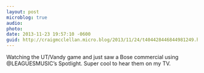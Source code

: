 ```yaml
---
layout: post
microblog: true
audio: 
photo: 
date: 2013-11-23 19:57:10 -0600
guid: http://craigmcclellan.micro.blog/2013/11/24/t404428446844981249.html
---
```

Watching the UT/Vandy game and just saw a Bose commercial using @LEAGUESMUSIC’s Spotlight. Super cool to hear them on my TV.

